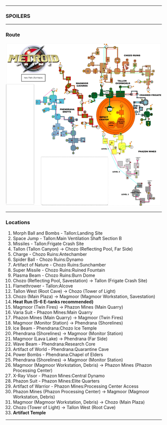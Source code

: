 *************************************************************************************************
### SPOILERS
*************************************************************************************************
### Route
![](newpathspoiler.png)
*************************************************************************************************
### Locations
1. Morph Ball and Bombs - Tallon:Landing Site
2. Space Jump - Tallon:Main Ventilation Shaft Section B
3. Missiles - Tallon:Frigate Crash Site
4. Tallon (Tallon Canyon) -> Chozo (Reflecting Pool, Far Side)
5. Charge - Chozo Ruins:Antechamber
6. Spider Ball - Chozo Ruins:Dynamo
7. Artifact of Nature - Chozo Ruins:Sunchamber
8. Super Missile - Chozo Ruins:Ruined Fountain
9. Plasma Beam - Chozo Ruins:Burn Dome
10. Chozo (Reflecting Pool, Savestation) -> Tallon (Frigate Crash Site)
11. Flamethrower - Tallon:Alcove
12. Tallon West (Root Cave) -> Chozo (Tower of Light)
13. Chozo (Main Plaza) -> Magmoor (Magmoor Workstation, Savestation)
14. **Heat Run (5-6 E-tanks recommended)**
15. Magmoor (Twin Fires) -> Phazon Mines (Main Quarry)
16. Varia Suit - Phazon MInes:Main Quarry
17. Phazon Mines (Main Quarry) -> Magmoor (Twin Fires)
18. Magmoor (Monitor Station) -> Phendrana (Shorelines)
19. Ice Beam - Phendrana:Chozo Ice Temple
20. Phendrana (Shorelines) -> Magmoor (Monitor Station)
21. Magmoor (Lava Lake) -> Phendrana (Far Side)
22. Wave Beam - Phendrana:Research Core
23. Artifact of World - Phendrana:Quarantine Cave
24. Power Bombs - Phendrana:Chapel of Elders
25. Phendrana (Shorelines) -> Magmoor (Monitor Station)
26. Magmoor (Magmoor Workstation, Debris) -> Phazon Mines (Phazon Processing Center)
27. X-Ray Visor - Phazon Mines:Central Dynamo
28. Phazon Suit - Phazon Mines:Elite Quarters
29. Artifact of Warrior - Phazon Mines:Processing Center Access
30. Phazon Mines (Phazon Processing Center) -> Magmoor (Magmoor Workstation, Debris)
31. Magmoor (Magmoor Workstation, Debris) -> Chozo (Main Plaza)
32. Chozo (Tower of Light) -> Tallon West (Root Cave)
33. **Artifact Temple**
*************************************************************************************************
